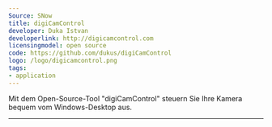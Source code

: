 ```yaml
---
Source: SNow
title: digiCamControl
developer: Duka Istvan
developerlink: http://digicamcontrol.com
licensingmodel: open source
code: https://github.com/dukus/digiCamControl
logo: /logo/digicamcontrol.png
tags:
- application
---
```

Mit dem Open-Source-Tool "digiCamControl" steuern Sie Ihre Kamera bequem vom Windows-Desktop aus.

---
